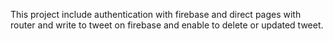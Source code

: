 This project include authentication with firebase and direct pages with router and write to tweet on firebase and enable to delete or updated tweet.

